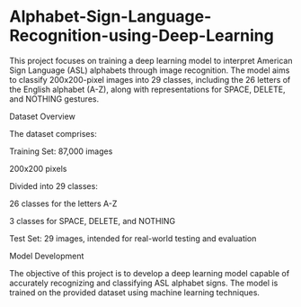 # Alphabet-Sign-Language-Recognition-using-Deep-Learning

This project focuses on training a deep learning model to interpret American Sign Language (ASL) alphabets through image recognition. The model aims to classify 200x200-pixel images into 29 classes, including the 26 letters of the English alphabet (A-Z), along with representations for SPACE, DELETE, and NOTHING gestures.

Dataset Overview

The dataset comprises:

Training Set: 87,000 images

200x200 pixels

Divided into 29 classes:

26 classes for the letters A-Z

3 classes for SPACE, DELETE, and NOTHING

Test Set: 29 images, intended for real-world testing and evaluation

Model Development

The objective of this project is to develop a deep learning model capable of accurately recognizing and classifying ASL alphabet signs. The model is trained on the provided dataset using machine learning techniques.
